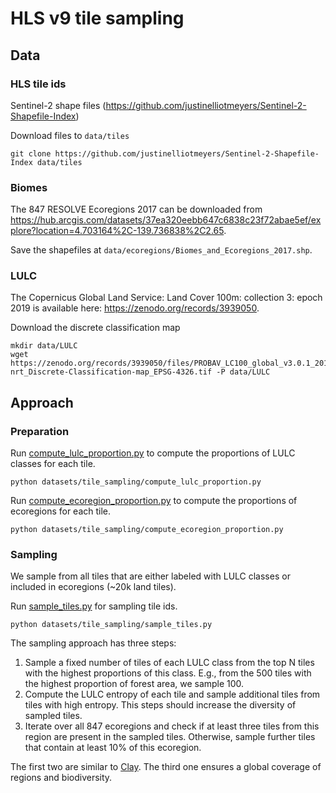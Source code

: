 # HLS v9 tile sampling

## Data

### HLS tile ids

Sentinel-2 shape files (https://github.com/justinelliotmeyers/Sentinel-2-Shapefile-Index)

Download files to `data/tiles`
```shell
git clone https://github.com/justinelliotmeyers/Sentinel-2-Shapefile-Index data/tiles
```

### Biomes

The 847 RESOLVE Ecoregions 2017 can be downloaded from https://hub.arcgis.com/datasets/37ea320eebb647c6838c23f72abae5ef/explore?location=4.703164%2C-139.736838%2C2.65.

Save the shapefiles at `data/ecoregions/Biomes_and_Ecoregions_2017.shp`.


### LULC

The Copernicus Global Land Service: Land Cover 100m: collection 3: epoch 2019 is available here: https://zenodo.org/records/3939050.

Download the discrete classification map
```shell
mkdir data/LULC
wget https://zenodo.org/records/3939050/files/PROBAV_LC100_global_v3.0.1_2019-nrt_Discrete-Classification-map_EPSG-4326.tif -P data/LULC
```

## Approach

### Preparation

Run [compute_lulc_proportion.py](compute_lulc_proportion.py) to compute the proportions of LULC classes for each tile. 

```shell
python datasets/tile_sampling/compute_lulc_proportion.py
```

Run [compute_ecoregion_proportion.py](compute_ecoregion_proportion.py) to compute the proportions of ecoregions for each tile. 

```shell
python datasets/tile_sampling/compute_ecoregion_proportion.py
```


### Sampling
We sample from all tiles that are either labeled with LULC classes or included in ecoregions (~20k land tiles).

Run [sample_tiles.py](sample_tiles.py) for sampling tile ids.

```shell
python datasets/tile_sampling/sample_tiles.py
```

The sampling approach has three steps:

1. Sample a fixed number of tiles of each LULC class from the top N tiles with the highest proportions of this class. E.g., from the 500 tiles with the highest proportion of forest area, we sample 100.
2. Compute the LULC entropy of each tile and sample additional tiles from tiles with high entropy. This steps should increase the diversity of sampled tiles.
3. Iterate over all 847 ecoregions and check if at least three tiles from this region are present in the sampled tiles. Otherwise, sample further tiles that contain at least 10% of this ecoregion.

The first two are similar to [Clay](https://clay-foundation.github.io/model/data_sampling.html). The third one ensures a global coverage of regions and biodiversity.



